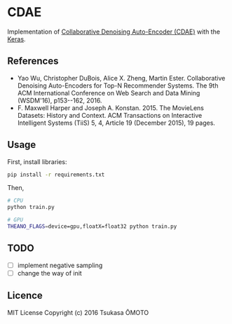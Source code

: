 # CDAE

Implementation of [Collaborative Denoising Auto-Encoder (CDAE)](http://yaowu.co/ "CDAE") with the [Keras](http://keras.io/ "Keras Documentation").

## References

* Yao Wu, Christopher DuBois, Alice X. Zheng, Martin Ester. Collaborative Denoising Auto-Encoders for Top-N Recommender Systems. The 9th ACM International Conference on Web Search and Data Mining (WSDM'16), p153--162, 2016.
* F. Maxwell Harper and Joseph A. Konstan. 2015. The MovieLens Datasets: History and Context. ACM Transactions on Interactive Intelligent Systems (TiiS) 5, 4, Article 19 (December 2015), 19 pages.

## Usage

First, install libraries:

```sh
pip install -r requirements.txt
```

Then,

```sh
# CPU
python train.py

# GPU
THEANO_FLAGS=device=gpu,floatX=float32 python train.py
```

## TODO

- [ ] implement negative sampling
- [ ] change the way of init

## Licence

MIT License
Copyright (c) 2016 Tsukasa ŌMOTO